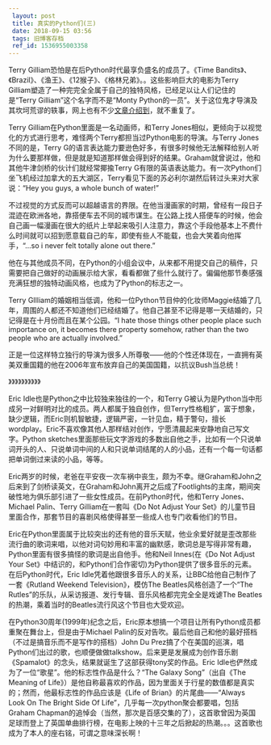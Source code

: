 ```yaml
---
 layout: post
 title: 真实的Python们(三)
 date: 2018-09-15 03:56
 tags: 旧博客存档
 ref_id: 1536955003358
---
```

Terry Gilliam恐怕是在后Python时代最享负盛名的成员了。《Time
Bandits》、《Brazil》、《渔王》、《12猴子》、《格林兄弟》。。这些影响巨大的电影为Terry
Gilliam塑造了一种完完全全属于自己的独特风格，已经足以让人们记住的是“Terry Gilliam”这个名字而不是“Monty
Python的一员”。关于这位鬼才导演及其坎坷荒谬的轶事，网上也有不少[文章介绍到](http://terryoy2002.spaces.live.com/mmm2008-07-24_12.50/zh.wikipedia.org/wiki/特里·吉列姆)，就不重复了。



Terry Gilliam在Python里面是一名动画师，和Terry
Jones相似，更倾向于以视觉化的方式进行思考，难怪两个Terry都担当过Python电影的导演。与Terry Jones不同的是，Terry
G的语言表达能力要逊色好多，有很多时候他无法解释给别人听为什么要那样做，但是就是知道那样做会得到好的结果。Graham就曾说过，他和其他牛津剑桥的伙计们就经常揶揄Terry
G有限的英语表达能力。有一次Python们坐飞机经过加拿大的五大湖区，Terry看见下面的苏必利尔湖然后转过头来对大家说：“Hey you guys, a
whole bunch of water!”



不过视觉的方式反而可以超越语言的界限。在他当漫画家的时期，曾经有一段日子混迹在欧洲各地，靠搭便车去不同的城市谋生。在公路上找人搭便车的时候，他会自己画一幅漫画在很大的纸片上举起来吸引人注意力，靠这个手段他基本上不费什么时间就可以招到愿意载自己的车，即使有些人不能载，也会大笑着向他挥手，“...so
i never felt totally alone out there.”



他在与其他成员不同，在Python的小组会议中，从来都不用提交自己的稿件，只需要把自己做好的动画展示给大家，看看都做了些什么就行了。偏偏他那节奏感强充满狂想的独特动画风格，也成为了Python的标志之一。



Terry
GIlliam的婚姻相当低调，他和一位Python节目仲的化妆师Maggie结婚了几年，周围的人都还不知道他们已经结婚了。他自己甚至不记得是哪一天结婚的，只记得是在十月份而且在某个公园。“I
hate those things other people place such importance on, it becomes there
property somehow, rather than the two people who are actually involved.”



正是一位这样特立独行的导演为很多人所尊敬——他的个性还体现在，一直拥有英美双重国籍的他在2006年宣布放弃自己的美国国籍，以抗议Bush当总统！



》》》》》》》》》》

Eric Idle也是Python之中比较独来独往的一个，和Terry
G被认为是Python当中形成另一对鲜明对比的成员。两人都属于独自创作，但Terry性格粗犷，富于想象，缺少逻辑，而Eric则机智敏捷，逻辑严密，一针见血，精于警句，擅长wordplay。Eric不喜欢像其他人那样结对创作，宁愿清晨起来安静地自己写文字。Python
sketches里面那些玩文字游戏的多数出自他之手，比如有一个只说单词开头的人、只说单词中间的人和只说单词结尾的人的小品，还有一个每一句话都把单词倒过来读的小品，等等。



Eric两岁的时候，老爸在平安夜一次车祸中丧生，颇为不幸。继Graham和John之后来到了剑桥读英文，在Graham和John离开之后成了Footlights的主席，期间突破性地为俱乐部引进了一些女性成员。在前Python时代，他和Terry
Jones、Michael Palin、Terry Gilliam在一套叫《Do Not Adjust Your
Set》的儿童节目里面合作，那套节目的喜剧风格使得甚至一些成人也专门收看他们的节目。



Eric在Python里面属于比较突出的还有他的音乐天赋，他业余爱好就是歪改那些流行曲的歌词来唱，以他对词句妙用和丰富的幽默感，歌词总是写得非常有趣，Python里面有很多搞怪的歌词是出自他手。他和Neil
Innes(在《Do Not Adjust Your
Set》中结识的，和Python们合作密切)为Python提供了很多音乐的元素。在后Python时代，Eric
Idle凭着他跟很多音乐人的关系，让BBC给他自己制作了一套《Rutland Weekend Television》，模仿The
Beatles风格创造了一个“The Rutles”的乐队，从采访报道、发行专辑、音乐风格都完完全全是戏谑The
Beatles的热潮，乘着当时的Beatles流行风这个节目也大受欢迎。



在Python30周年(1999年)纪念之后，Eric原本想搞一个项目让所有Python成员都重聚在舞台上，但是由于Michael
Palin的反对告吹。最后他自己和他的最好搭档（不过是搞音乐而不是写作的搭档）John Du
Prez搞了个在美国的巡演，唱Python们出过的歌，也顺便做做talkshow。后来更是发展成为创作音乐剧《Spamalot》的念头，结果就诞生了这部获得tony奖的作品。Eric
Idle也俨然成为了一位“歌星”。他的标志性作品是什么？“The Galaxy Song”（出自《The Meaning of
Life》）是他自称最喜欢的作品，因为里面关于行星的数值都是真实的；然而，他最标志性的作品应该是《Life of Brian》的片尾曲——“Always
Look On The Bright Side Of Life”，几乎每一次python聚会都要唱，包括Graham
Chapman的追悼会（当然，那次是百感交集的了），这首歌曾因为英国足球而登上了英国单曲排行榜，在电影上映的十三年之后掀起的热潮。。。这首歌也成为了本人的座右铭，可谓之意味深长啊！


